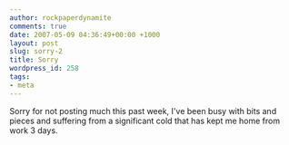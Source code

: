 ```yaml
---
author: rockpaperdynamite
comments: true
date: 2007-05-09 04:36:49+00:00 +1000
layout: post
slug: sorry-2
title: Sorry
wordpress_id: 258
tags:
- meta
---
```


Sorry for not posting much this past week, I've been busy with bits and pieces and suffering from a significant cold that has kept me home from work 3 days.
